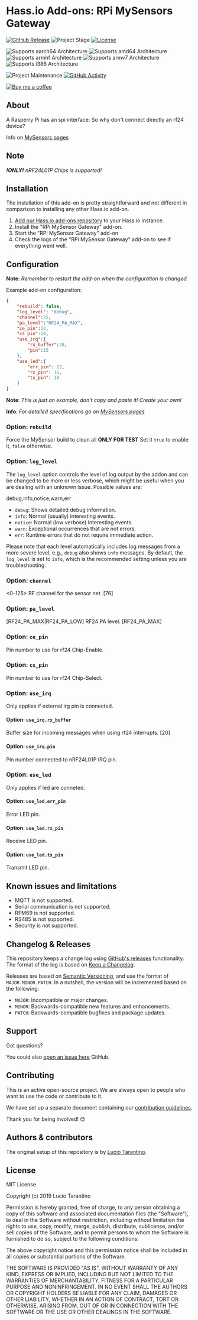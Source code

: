 # Hass.io Add-ons: RPi MySensors Gateway

[![GitHub Release][releases-shield]][releases]
![Project Stage][project-stage-shield]
[![License][license-shield]](LICENSE.md)

![Supports aarch64 Architecture][aarch64-shield]
![Supports amd64 Architecture][amd64-shield]
![Supports armhf Architecture][armhf-shield]
![Supports armv7 Architecture][armv7-shield]
![Supports i386 Architecture][i386-shield]

<!---
[![GitLab CI][gitlabci-shield]][gitlabci]
 --->
![Project Maintenance][maintenance-shield]
[![GitHub Activity][commits-shield]][commits]

<!---
[![Discord][discord-shield]][discord]
 --->

[![Buy me a coffee][buymeacoffee-shield]][buymeacoffee]

## About

A Rasperry Pi has an spi interface. So why don't connect directly an rf24 device?

Info on [MySensors pages][mysensors]

<!---
[Bookstack].

![Bookstack screenshot](images/screenshot.png)
 --->
## Note

***!ONLY!*** *nRF24L01P Chips is supported!*

## Installation

The installation of this add-on is pretty straightforward and not different in
comparison to installing any other Hass.io add-on.

1. [Add our Hass.io add-ons repository][repository] to your Hass.io instance.
1. Install the "RPi MySensor Gateway" add-on.
1. Start the "RPi MySensor Gateway" add-on
1. Check the logs of the "RPi MySensor Gateway" add-on to see if everything went well.

<!---
1. Default login information is admin@admin.com/password.

**NOTE**: Do not add this repository to Hass.io, please use:
`https://github.com/hassio-addons/repository`.
 --->

## Configuration

**Note**: _Remember to restart the add-on when the configuration is changed._

Example add-on configuration:

```json
{
    "rebuild": false,  
    "log_level": "debug",  
    "channel":75,
    "pa_level":"RF24_PA_MAX",
    "ce_pin":22,
    "cs_pin":24,
    "use_irq":{
        "rx_buffer":20,
        "pin":15
    },
    "use_led":{
        "err_pin": 12,
        "rx_pin": 16,
        "tx_pin": 18
    }
}
```

**Note**: _This is just an example, don't copy and paste it! Create your own!_

**Info**: _For detailed specifications go on [MySensors pages][mysensors]_

### Option: `rebuild`

Force the MySensor build to clean all **ONLY FOR TEST**
Set it `true` to enable it, `false` otherwise.

### Option: `log_level`

The `log_level` option controls the level of log output by the addon and can
be changed to be more or less verbose, which might be useful when you are
dealing with an unknown issue. Possible values are:

debug,info,notice,warn,err

- `debug`: Shows detailed debug information.
- `info`: Normal (usually) interesting events.
- `notice`: Normal (low verbose) interesting events.
- `warn`: Exceptional occurrences that are not errors.
- `err`:  Runtime errors that do not require immediate action.

Please note that each level automatically includes log messages from a
more severe level, e.g., `debug` also shows `info` messages. By default,
the `log_level` is set to `info`, which is the recommended setting unless
you are troubleshooting.


### Option: `channel`

<0-125>   RF channel for the sensor net. [76]

### Option: `pa_level`

[RF24_PA_MAX|RF24_PA_LOW] RF24 PA level. [RF24_PA_MAX]

### Option: `ce_pin`

Pin number to use for rf24 Chip-Enable.

### Option: `cs_pin`

Pin number to use for rf24 Chip-Select.

### Option: `use_irq`

Only applies if external irg pin is connected.

#### Option: `use_irq.rx_buffer`

Buffer size for incoming messages when using rf24 interrupts. [20]

#### Option: `use_irq.pin`

Pin number connected to nRF24L01P IRQ pin.

### Option: `use_led`

Only applies if led are conneted.

#### Option: `use_led.err_pin`

Error LED pin.

#### Option: `use_led.rx_pin`

Receive LED pin.

#### Option: `use_led.tx_pin`

Transmit LED pin.

## Known issues and limitations

- MQTT is not supported.
- Serial communication is not supported.
- RFM69 is not supported.
- RS485 is not supported.
- Security is not supported.

## Changelog & Releases

This repository keeps a change log using [GitHub's releases][releases]
functionality. The format of the log is based on
[Keep a Changelog][keepchangelog].

Releases are based on [Semantic Versioning][semver], and use the format
of ``MAJOR.MINOR.PATCH``. In a nutshell, the version will be incremented
based on the following:

- ``MAJOR``: Incompatible or major changes.
- ``MINOR``: Backwards-compatible new features and enhancements.
- ``PATCH``: Backwards-compatible bugfixes and package updates.

## Support

Got questions?
<!--
You have several options to get them answered:

- The [Community Hass.io Add-ons Discord chat server][discord] for add-on
  support and feature requests.
- The [Home Assistant Discord chat server][discord-ha] for general Home
  Assistant discussions and questions.
- The Home Assistant [Community Forum][forum].
- Join the [Reddit subreddit][reddit] in [/r/homeassistant][reddit]
-->

You could also [open an issue here][issue] GitHub.

## Contributing

This is an active open-source project. We are always open to people who want to
use the code or contribute to it.

We have set up a separate document containing our
[contribution guidelines](CONTRIBUTING.md).

Thank you for being involved! :heart_eyes:

## Authors & contributors

The original setup of this repository is by [Lucio Tarantino][dianlight].

<!--
For a full list of all authors and contributors,
check [the contributor's page][contributors].
-->
<!--
## We have got some Hass.io add-ons for you

Want some more functionality to your Hass.io Home Assistant instance?

We have created multiple add-ons for Hass.io. For a full list, check out
our [GitHub Repository][repository].
-->
## License

MIT License

Copyright (c) 2019 Lucio Tarantino

Permission is hereby granted, free of charge, to any person obtaining a copy
of this software and associated documentation files (the "Software"), to deal
in the Software without restriction, including without limitation the rights
to use, copy, modify, merge, publish, distribute, sublicense, and/or sell
copies of the Software, and to permit persons to whom the Software is
furnished to do so, subject to the following conditions:

The above copyright notice and this permission notice shall be included in all
copies or substantial portions of the Software.

THE SOFTWARE IS PROVIDED "AS IS", WITHOUT WARRANTY OF ANY KIND, EXPRESS OR
IMPLIED, INCLUDING BUT NOT LIMITED TO THE WARRANTIES OF MERCHANTABILITY,
FITNESS FOR A PARTICULAR PURPOSE AND NONINFRINGEMENT. IN NO EVENT SHALL THE
AUTHORS OR COPYRIGHT HOLDERS BE LIABLE FOR ANY CLAIM, DAMAGES OR OTHER
LIABILITY, WHETHER IN AN ACTION OF CONTRACT, TORT OR OTHERWISE, ARISING FROM,
OUT OF OR IN CONNECTION WITH THE SOFTWARE OR THE USE OR OTHER DEALINGS IN THE
SOFTWARE.

[mysensors]: https://www.mysensors.org/build/raspberry#configure
[aarch64-shield]: https://img.shields.io/badge/aarch64-no-green.svg
[alpine-packages]: https://pkgs.alpinelinux.org/packages
[amd64-shield]: https://img.shields.io/badge/amd64-no-green.svg
[armhf-shield]: https://img.shields.io/badge/armhf-yes-green.svg
[armv7-shield]: https://img.shields.io/badge/armv7-yes-green.svg
[bookstack]: https://www.bookstackapp.com/
[buymeacoffee-shield]: https://www.buymeacoffee.com/assets/img/guidelines/download-assets-sm-2.svg
[buymeacoffee]: https://www.buymeacoffee.com/sinclairpaul
[commits-shield]: https://img.shields.io/github/commit-activity/y/hassio-addons/addon-bookstack.svg
[commits]: https://github.com/hassio-addons/addon-bookstack/commits/master
[contributors]: https://github.com/hassio-addons/addon-bookstack/graphs/contributors
[discord-ha]: https://discord.gg/c5DvZ4e
[discord-shield]: https://img.shields.io/discord/478094546522079232.svg
[discord]: https://discord.me/hassioaddons
[forum-shield]: https://img.shields.io/badge/community-forum-brightgreen.svg
[forum]: https://community.home-assistant.io/t/community-hass-io-xxxxx/xxxxx
[dianlight]: https://github.com/dianlight
[gitlabci-shield]: https://gitlab.com/hassio-addons/addon-bookstack/badges/master/pipeline.svg
[gitlabci]: https://gitlab.com/hassio-addons/addon-bookstack/pipelines
[home-assistant]: https://home-assistant.io
[i386-shield]: https://img.shields.io/badge/i386-no-green.svg
[issue]: https://github.com/hassio-addons/addon-bookstack/issues
[keepchangelog]: http://keepachangelog.com/en/1.0.0/
[license-shield]: https://img.shields.io/github/license/hassio-addons/addon-bookstack.svg
[maintenance-shield]: https://img.shields.io/maintenance/yes/2019.svg
[npm-packages]: https://www.npmjs.com
[project-stage-shield]: https://img.shields.io/badge/project%20stage-experimental-yellow.svg
[reddit]: https://reddit.com/r/homeassistant
[releases-shield]: https://img.shields.io/github/release/hassio-addons/addon-bookstack.svg
[releases]: https://github.com/hassio-addons/addon-bookstack/releases
[repository]: https://github.com/dianlight/hassio-addons
[semver]: http://semver.org/spec/v2.0.0.htm